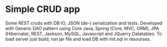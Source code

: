 # Simple CRUD app
Some REST cruds with DB IO, JSON (de-) serialization and tests. 
Developed with Generic DAO pattern using Core Java, Spring (Core, MVC, ORM), JPA (Hibernate), REST, Jackson, MySQL, Javascript and JQuerry Datatables.
To load server just build, run jar file and load DB with init.sql in resourses.
